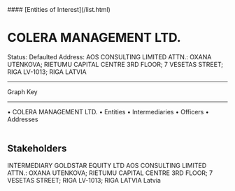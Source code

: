 <link rel="stylesheet" type="text/css" href="../../assets/style.css">
#### [Entities of Interest](/list.html)

<style>
body{background-image:url("http://eoi-graphs.s3-website-eu-west-1.amazonaws.com/COLERA_MANAGEMENT_LTD..png");background-repeat: no-repeat;background-size: contain;}
.markdown>p>span{background-color: white;}
</style>

# COLERA MANAGEMENT LTD.
<span>Status: Defaulted
Address: AOS CONSULTING LIMITED ATTN.: OXANA UTENKOVA; RIETUMU CAPITAL CENTRE 3RD FLOOR; 7 VESETAS STREET; RIGA LV-1013; RIGA LATVIA
</span>

---



<div class="legend">
Graph Key
<hr>
<span class="focus">• COLERA MANAGEMENT LTD.</span>
<span class="entity">• Entities</span>
<span class="intermediary">• Intermediaries</span>
<span class="officer">• Officers</span>
<span class="address">• Addresses</span>
</div><br>


## Stakeholders
<span>INTERMEDIARY
GOLDSTAR EQUITY LTD
AOS CONSULTING LIMITED ATTN.: OXANA UTENKOVA; RIETUMU CAPITAL CENTRE 3RD FLOOR; 7 VESETAS STREET; RIGA LV-1013; RIGA LATVIA
Latvia
</span>



